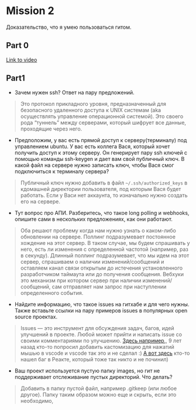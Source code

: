 # Mission 2

Доказательство, что я умею пользоваться гитом.

## Part 0

[Link to video](https://drive.google.com/file/d/1Ey9h68Xeqx9RxqakasZH9Dgh0J_eFJT8/view?usp=sharing)

## Part1

- Зачем нужен ssh? Ответ на пару предложений.	 
> Это протокол прикладного уровня, предназначенный для безопасного удаленного доступа к UNIX системам (aka осуществлять управление операционной системой). Это своего рода “туннель” между серверами, который шифрует все данные, проходящие через него. 

- Предположим, у вас есть прямой доступ к серверу(терминалу) под управлением ubuntu. У вас есть коллега Вася, который хочет получить доступ к этому серверу. Он генерирует пару ssh ключей с помощью команды ssh-keygen и дает вам свой публичный ключ. В какой файл на сервере нужно записать ключ, чтобы Вася смог подключиться к терминалу сервера?	 
> Публичный ключ нужно добавить в файл `~/.ssh/authorized_keys` в кдомашней директории пользователя, под которым Вася будет работать. Если у Васи нет аккаунта, то изначально нужно создать его на сервере. 

- Тут вопрос про АПИ. Разберитесь, что такое long polling и webhooks, опишите сами в нескольких предложениях, как они работают. 
> Оба решают проблему когда нам нужно узнать о каком-либо обновлении на сервере. 
Поллинг подразумевает постоянное хождение на этот сервер. В таком случае, мы будем спрашивать у него, есть ли изменения с определенной частотой (например, раз в секунду). Длинный поллинг подразумевает, что мы идем на этот сервер, спрашиваем о наличии изменений/сообщений и оставляем канал связи открытым до истечения установленного разработчиком таймаута или до получения сообщения. 
Вебхуки это механизм при котором сервер при наличии изменений/сообщений, сам отправляет нам запрос при наступлении определенного события. 

- Найдите информацию, что такое issues на гитхабе и для чего нужны. Также вставьте ссылки на пару примеров issues в популярных open source проектах. 
> Issues — это инструмент для обсуждения задач, багов, идей улучшений в проекте. Любой может прийти и написать issue со своими комментариями по улучшению.
[Здесь например,](https://github.com/microsoft/vscode/issues/3130), 9 лет назад кто-то попросил добавить кастомизацию для нажатий мышью в vscode и vscode так это и не сделал :) [А вот здесь](https://github.com/facebook/react/issues/20613) кто-то нашел баг в Реакте, который тоже так никто и не починил)
  

- Ваш проект используется пустую папку images, но гит не поддерживает отслеживание пустых директорий. Что делать?
> Добавить в папку пустой файл, например .gitkeep (или любое другое). Папку таким образом можно еще и скрыть, если это необходимо,

